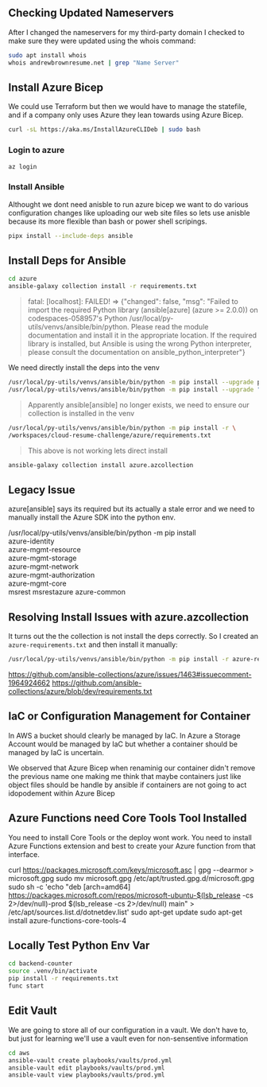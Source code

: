 ## Checking Updated Nameservers

After I changed the nameservers for my third-party domain
I checked to make sure they were updated using the whois command:

```sh
sudo apt install whois
whois andrewbrownresume.net | grep "Name Server"
```

## Install Azure Bicep

We could use Terraform but then we would have to manage
the statefile, and if a company only uses Azure they 
lean towards using Azure Bicep. 

```sh
curl -sL https://aka.ms/InstallAzureCLIDeb | sudo bash
```

### Login to azure

```sh
az login
```

### Install Ansible

Althought we dont need anisble to run azure bicep we want to do various
configuration changes like uploading our web site files so lets use anisble
because its more flexible than bash or power shell scripings.


```sh
pipx install --include-deps ansible
```

## Install Deps for Ansible

```sh
cd azure
ansible-galaxy collection install -r requirements.txt
```


> fatal: [localhost]: FAILED! => {"changed": false, "msg": "Failed to import the required Python library (ansible[azure] (azure >= 2.0.0)) on codespaces-058957's Python /usr/local/py-utils/venvs/ansible/bin/python. Please read the module documentation and install it in the appropriate location. If the required library is installed, but Ansible is using the wrong Python interpreter, please consult the documentation on ansible_python_interpreter"}

We need directly install the deps into the venv

```sh
/usr/local/py-utils/venvs/ansible/bin/python -m pip install --upgrade pip
/usr/local/py-utils/venvs/ansible/bin/python -m pip install --upgrade "ansible[azure]"
```

> Apparently ansible[ansible] no longer exists, we need to ensure our collection is installed in the venv

```sh
/usr/local/py-utils/venvs/ansible/bin/python -m pip install -r \
/workspaces/cloud-resume-challenge/azure/requirements.txt
```
> This above is not working lets direct install

```sh
ansible-galaxy collection install azure.azcollection
```

## Legacy Issue

azure[ansible] says its required but its actually a stale error
and we need to manually install the Azure SDK into the python env.

/usr/local/py-utils/venvs/ansible/bin/python -m pip install \
  azure-identity \
  azure-mgmt-resource \
  azure-mgmt-storage \
  azure-mgmt-network \
  azure-mgmt-authorization \
  azure-mgmt-core \
  msrest msrestazure azure-common

## Resolving Install Issues with azure.azcollection

It turns out the the collection is not install the deps correctly.
So I created an `azure-requirements.txt` and then install it manually:

```sh
/usr/local/py-utils/venvs/ansible/bin/python -m pip install -r azure-requirements.txt
```

https://github.com/ansible-collections/azure/issues/1463#issuecomment-1964924662
https://github.com/ansible-collections/azure/blob/dev/requirements.txt


## IaC or Configuration Management for Container

In AWS a bucket should clearly be managed by IaC.
In Azure a Storage Account would be managed by IaC
but whether a container should be managed by IaC is uncertain.

We observed that Azure Bicep when renaminig our container didn't
remove the previous name one making me think that maybe containers
just like object files should be handle by ansible if containers
are not going to act idopodement within Azure Bicep

## Azure Functions need Core Tools Tool Installed

You need to install Core Tools or the deploy wont work.
You need to install Azure Functions extension and best to
create your Azure function from that interface.

curl https://packages.microsoft.com/keys/microsoft.asc | gpg --dearmor > microsoft.gpg
sudo mv microsoft.gpg /etc/apt/trusted.gpg.d/microsoft.gpg
sudo sh -c 'echo "deb [arch=amd64] https://packages.microsoft.com/repos/microsoft-ubuntu-$(lsb_release -cs 2>/dev/null)-prod $(lsb_release -cs 2>/dev/null) main" > /etc/apt/sources.list.d/dotnetdev.list'
sudo apt-get update
sudo apt-get install azure-functions-core-tools-4

## Locally Test Python Env Var

```sh
cd backend-counter
source .venv/bin/activate
pip install -r requirements.txt
func start
```


## Edit Vault

We are going to store all of our configuration in a vault.
We don't have to, but just for learning we'll use a vault even for non-sensentive information


```sh
cd aws
ansible-vault create playbooks/vaults/prod.yml
ansible-vault edit playbooks/vaults/prod.yml
ansible-vault view playbooks/vaults/prod.yml
```
